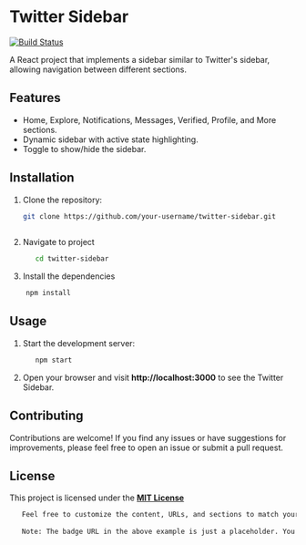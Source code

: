 # Twitter Sidebar

[![Build Status](https://img.shields.io/badge/build-passing-brightgreen)](https://github.com/your-username/twitter-sidebar)

A React project that implements a sidebar similar to Twitter's sidebar, allowing navigation between different sections.

## Features

- Home, Explore, Notifications, Messages, Verified, Profile, and More sections.
- Dynamic sidebar with active state highlighting.
- Toggle to show/hide the sidebar.

## Installation

1. Clone the repository:

   ```bash
   git clone https://github.com/your-username/twitter-sidebar.git
  

2. Navigate to project

   ```bash
      cd twitter-sidebar
   ```

3. Install the dependencies
  
  ```bash
      npm install
  ```

## Usage

1. Start the development server:

   ```bash
      npm start
   ```
2. Open your browser and visit **http://localhost:3000** to see the Twitter Sidebar.

## Contributing

Contributions are welcome! If you find any issues or have suggestions for improvements, please feel free to open an issue or submit a pull request.

## License

This project is licensed under the **[MIT License](https://chat.openai.com/LICENSE)**

```bash
   Feel free to customize the content, URLs, and sections to match your project's specifics. Also, make sure to add the appropriate license file (e.g., `LICENSE`) in the project's root directory.
   
   Note: The badge URL in the above example is just a placeholder. You can replace it with the actual build status badge URL relevant to your project (e.g., from a CI/CD service like Travis CI, CircleCI, or GitHub Actions).
```


